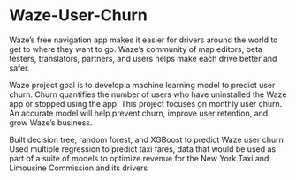 # Waze-User-Churn
Waze’s free navigation app makes it easier for drivers around the world to get to where they want to go. Waze’s community of map editors, beta testers, translators, partners, and users helps make each drive better and safer. 

Waze project goal is to develop a machine learning model to predict user churn. Churn quantifies the number of users who have uninstalled the Waze app or stopped using the app. This project focuses on monthly user churn. An accurate model will help prevent churn, improve user retention, and grow Waze’s business.

Built decision tree, random forest, and XGBoost to predict Waze user churn
Used multiple regression to predict taxi fares, data that would be used as part of a suite of models to optimize revenue for the New York Taxi and Limousine Commission and its drivers
